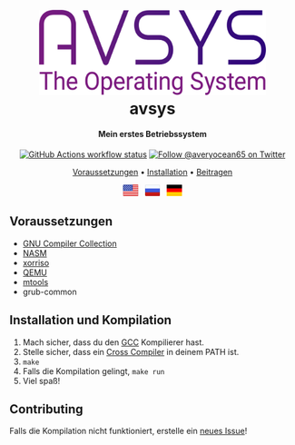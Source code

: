<h1 align="center">
  <br>
  <a><img src="media/logo.png" alt="avsys" width="400"></a>
  <br>
  avsys
  <br>
</h1>

<h4 align="center">Mein erstes Betriebssystem</a></h4>

<p align="center">
  <a href="https://github.com/averyocean65/avsys/actions"
    ><img
      src="https://img.shields.io/github/actions/workflow/status/averyocean65/avsys/makefile.yml"
      alt="GitHub Actions workflow status"
  /></a>
  <a href="https://twitter.com/averyocean65"
    ><img
      src="https://img.shields.io/badge/twitter-@averyocean65-1DA1F3?style=flat-square"
      alt="Follow @averyocean65 on Twitter"
  /></a>
</p>


<p align="center">
  <a href="#voraussetzungen">Voraussetzungen</a> •
  <a href="#installing-and-building">Installation</a> •
  <a href="#beitragen">Beitragen</a>
</p>

<p align="center">
  <a href="README.md"
    ><img
      height="20"
      src="media/flag-us.png"
      alt="English"
  /></a>
  &nbsp;
  <a
    href="media/README-ru.md"
    ><img
      height="20"
      src="media/flag-ru.png"
      alt="Русский"
  /></a>
  &nbsp;
  <a
    href="media/README-de.md"
    ><img
      height="20"
      src="media/flag-de.png"
      alt="Deutsch"
  /></a>
</p>

## Voraussetzungen
- [GNU Compiler Collection](https://gcc.gnu.org/)
- [NASM](https://www.nasm.us/)
- [xorriso](https://www.gnu.org/software/xorriso/)
- [QEMU](https://www.qemu.org/)
- [mtools](https://www.gnu.org/software/mtools/)
- grub-common

## Installation und Kompilation
1. Mach sicher, dass du den [GCC](https://gcc.gnu.org/) Kompilierer hast.
2. Stelle sicher, dass ein [Cross Compiler](https://wiki.osdev.org/GCC_Cross-Compiler) in deinem PATH ist.
3. ``make``
4. Falls die Kompilation gelingt, ``make run``
5. Viel spaß!

## Contributing
Falls die Kompilation nicht funktioniert, erstelle ein [neues Issue](https://github.com/averyocean65/avsys/issues/new)!
